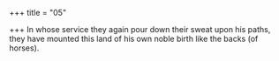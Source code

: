 +++
title = "05"

+++
In whose service they again pour down their sweat upon his paths, they have mounted this land of his own noble birth like the backs (of  horses).